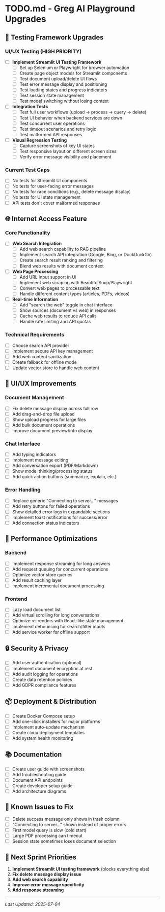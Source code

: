 # TODO.md - Greg AI Playground Upgrades

## 🧪 Testing Framework Upgrades

### UI/UX Testing (HIGH PRIORITY)
- [ ] **Implement Streamlit UI Testing Framework**
  - [ ] Set up Selenium or Playwright for browser automation
  - [ ] Create page object models for Streamlit components
  - [ ] Test document upload/delete UI flows
  - [ ] Test error message display and positioning
  - [ ] Test loading states and progress indicators
  - [ ] Test session state management
  - [ ] Test model switching without losing context

- [ ] **Integration Tests**
  - [ ] Test full user workflows (upload → process → query → delete)
  - [ ] Test UI behavior when backend services are down
  - [ ] Test concurrent user operations
  - [ ] Test timeout scenarios and retry logic
  - [ ] Test malformed API responses

- [ ] **Visual Regression Testing**
  - [ ] Capture screenshots of key UI states
  - [ ] Test responsive layout on different screen sizes
  - [ ] Verify error message visibility and placement

### Current Test Gaps
- [ ] No tests for Streamlit UI components
- [ ] No tests for user-facing error messages
- [ ] No tests for race conditions (e.g., delete message display)
- [ ] No tests for UI state management
- [ ] API tests don't cover malformed responses

## 🌐 Internet Access Feature

### Core Functionality
- [ ] **Web Search Integration**
  - [ ] Add web search capability to RAG pipeline
  - [ ] Implement search API integration (Google, Bing, or DuckDuckGo)
  - [ ] Create search result ranking and filtering
  - [ ] Blend web results with document context

- [ ] **Web Page Processing**
  - [ ] Add URL input support in UI
  - [ ] Implement web scraping with BeautifulSoup/Playwright
  - [ ] Convert web pages to processable text
  - [ ] Handle different content types (articles, PDFs, videos)

- [ ] **Real-time Information**
  - [ ] Add "search the web" toggle in chat interface
  - [ ] Show sources (document vs web) in responses
  - [ ] Cache web results to reduce API calls
  - [ ] Handle rate limiting and API quotas

### Technical Requirements
- [ ] Choose search API provider
- [ ] Implement secure API key management
- [ ] Add web content sanitization
- [ ] Create fallback for offline mode
- [ ] Update vector store to handle web content

## 🎨 UI/UX Improvements

### Document Management
- [ ] Fix delete message display across full row
- [ ] Add drag-and-drop file upload
- [ ] Show upload progress for large files
- [ ] Add bulk document operations
- [ ] Improve document preview/info display

### Chat Interface
- [ ] Add typing indicators
- [ ] Implement message editing
- [ ] Add conversation export (PDF/Markdown)
- [ ] Show model thinking/processing status
- [ ] Add quick action buttons (summarize, explain, etc.)

### Error Handling
- [ ] Replace generic "Connecting to server..." messages
- [ ] Add retry buttons for failed operations
- [ ] Show detailed error logs in expandable sections
- [ ] Implement toast notifications for success/error
- [ ] Add connection status indicators

## 🚀 Performance Optimizations

### Backend
- [ ] Implement response streaming for long answers
- [ ] Add request queuing for concurrent operations
- [ ] Optimize vector store queries
- [ ] Add result caching layer
- [ ] Implement incremental document processing

### Frontend
- [ ] Lazy load document list
- [ ] Add virtual scrolling for long conversations
- [ ] Optimize re-renders with React-like state management
- [ ] Implement debouncing for search/filter inputs
- [ ] Add service worker for offline support

## 🔒 Security & Privacy

- [ ] Add user authentication (optional)
- [ ] Implement document encryption at rest
- [ ] Add audit logging for operations
- [ ] Create data retention policies
- [ ] Add GDPR compliance features

## 📦 Deployment & Distribution

- [ ] Create Docker Compose setup
- [ ] Add one-click installers for major platforms
- [ ] Implement auto-update mechanism
- [ ] Create cloud deployment templates
- [ ] Add system health monitoring

## 📚 Documentation

- [ ] Create user guide with screenshots
- [ ] Add troubleshooting guide
- [ ] Document API endpoints
- [ ] Create developer setup guide
- [ ] Add architecture diagrams

## 🐛 Known Issues to Fix

- [ ] Delete success message only shows in trash column
- [ ] "Connecting to server..." shown instead of proper errors
- [ ] First model query is slow (cold start)
- [ ] Large PDF processing can timeout
- [ ] Session state sometimes loses document selection

## 🎯 Next Sprint Priorities

1. **Implement Streamlit UI testing framework** (blocks everything else)
2. **Fix delete message display issue**
3. **Add web search capability**
4. **Improve error message specificity**
5. **Add response streaming**

---

*Last Updated: 2025-07-04*